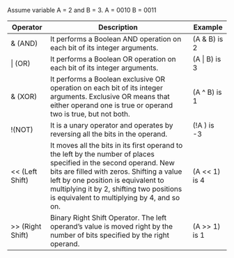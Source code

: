 Assume variable A = 2 and B = 3.
A = 0010
B = 0011

| Operator          | Description                                                                                                                                                                                                                                                                                      | Example         |
|-------------------|--------------------------------------------------------------------------------------------------------------------------------------------------------------------------------------------------------------------------------------------------------------------------------------------------|-----------------|
| & (AND)           | It performs a Boolean AND operation on each bit of its integer arguments.                                                                                                                                                                                                                        | (A & B) is 2    |
| \| (OR)           | It performs a Boolean OR operation on each bit of its integer arguments.                                                                                                                                                                                                                         | (A \| B) is 3   |
| & (XOR)           | It performs a Boolean exclusive OR operation on each bit of its integer arguments. Exclusive OR means that either operand one is true or operand two is true, but not both.                                                                                                                      | (A ^ B) is 1    |
| !(NOT)            | It is a unary operator and operates by reversing all the bits in the operand.                                                                                                                                                                                                                    | (!A ) is -3     |
| \<< (Left Shift)  | It moves all the bits in its first operand to the left by the number of places specified in the second operand. New bits are filled with zeros. Shifting a value left by one position is equivalent to multiplying it by 2, shifting two positions is equivalent to multiplying by 4, and so on. | (A \<\< 1) is 4 |
| \>> (Right Shift) | Binary Right Shift Operator. The left operand’s value is moved right by the number of bits specified by the right operand.                                                                                                                                                                       | (A >> 1) is 1   |
